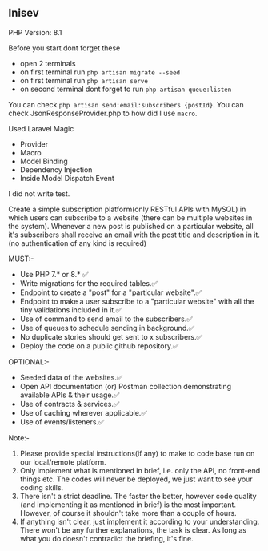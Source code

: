 ## Inisev

PHP Version: 8.1

Before you start dont forget these 
- open 2 terminals
- on first terminal run `php artisan migrate --seed`
- on first terminal run `php artisan serve`
- on second terminal dont forget to run `php artisan queue:listen`

You can check `php artisan send:email:subscribers {postId}`.
You can check JsonResponseProvider.php to how did I use `macro`.

Used Laravel Magic
- Provider
- Macro
- Model Binding
- Dependency Injection
- Inside Model Dispatch Event

I did not write test.


Create a simple subscription platform(only RESTful APIs with MySQL) in which users can subscribe to a website (there can be multiple websites in the system). Whenever a new post is published on a particular website, all it's subscribers shall receive an email with the post title and description in it. (no authentication of any kind is required)

MUST:-
- Use PHP 7.* or 8.* ✅
- Write migrations for the required tables.✅
- Endpoint to create a "post" for a "particular website".✅
- Endpoint to make a user subscribe to a "particular website" with all the tiny validations included in it.✅
- Use of command to send email to the subscribers.✅
- Use of queues to schedule sending in background.✅
- No duplicate stories should get sent to x subscribers.✅
- Deploy the code on a public github repository.✅

OPTIONAL:-
- Seeded data of the websites.✅
- Open API documentation (or) Postman collection demonstrating available APIs & their usage.✅
- Use of contracts & services.✅
- Use of caching wherever applicable.✅
- Use of events/listeners.✅

Note:-
1. Please provide special instructions(if any) to make to code base run on our local/remote platform.
2. Only implement what is mentioned in brief, i.e. only the API, no front-end things etc. The codes will never be deployed, we just want to see your coding skills.
3. There isn't a strict deadline. The faster the better, however code quality (and implementing it as mentioned in brief) is the most important. However, of course it shouldn't take more than a couple of hours.
4. If anything isn't clear, just implement it according to your understanding. There won't be any further explanations, the task is clear. As long as what you do doesn't contradict the briefing, it's fine. 
